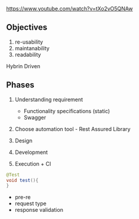 




https://www.youtube.com/watch?v=tXo2vO5QNAw

Objectives
----------
1) re-usability
2) maintanability
3) readability


Hybrin Driven

Phases
---
1) Understanding requirement
    - Functionality specifications (static)
    - Swagger

2) Choose automation tool - Rest Assured Library

3) Design

4) Development

5) Execution + CI

```java
@Test
void test(){
}
```


- pre-re
- request type
- response validation


